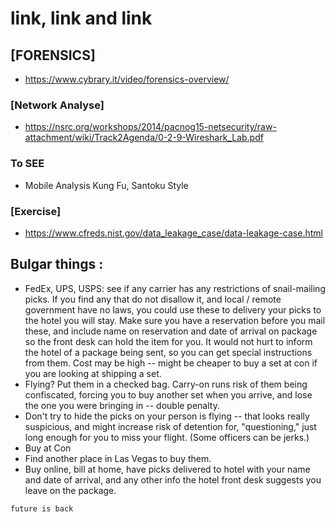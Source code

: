 
# link, link and link
## [FORENSICS]
* https://www.cybrary.it/video/forensics-overview/
### [Network Analyse]
* https://nsrc.org/workshops/2014/pacnog15-netsecurity/raw-attachment/wiki/Track2Agenda/0-2-9-Wireshark_Lab.pdf
### To SEE
* Mobile Analysis Kung Fu, Santoku Style
### [Exercise]
* https://www.cfreds.nist.gov/data_leakage_case/data-leakage-case.html
## Bulgar things :
* FedEx, UPS, USPS: see if any carrier has any restrictions of snail-mailing picks. If you find any that do not disallow it, and local / remote government have no laws, you could use these to delivery your picks to the hotel you will stay. Make sure you have a reservation before you mail these, and include name on reservation and date of arrival on package so the front desk can hold the item for you. It would not hurt to inform the hotel of a package being sent, so you can get special instructions from them. Cost may be high -- might be cheaper to buy a set at con if you are looking at shipping a set.
* Flying? Put them in a checked bag. Carry-on runs risk of them being confiscated, forcing you to buy another set when you arrive, and lose the one you were bringing in -- double penalty.
* Don't try to hide the picks on your person is flying -- that looks really suspicious, and might increase risk of detention for, "questioning," just long enough for you to miss your flight. (Some officers can be jerks.)
* Buy at Con
* Find another place in Las Vegas to buy them.
* Buy online, bill at home, have picks delivered to hotel with your name and date of arrival, and any other info the hotel front desk suggests you leave on the package.


```
future is back
```
